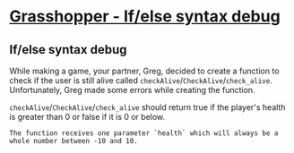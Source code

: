 # [Grasshopper - If/else syntax debug](https://www.codewars.com/kata/grasshopper-if-slash-else-syntax-debug "https://www.codewars.com/kata/57089707fe2d01529f00024a")

## If/else syntax debug

While making a game, your partner, Greg, decided to create a function to check if the user is still alive called `checkAlive`/`CheckAlive`/`check_alive`. Unfortunately, Greg made some errors while creating the function.

`checkAlive`/`CheckAlive`/`check_alive` should return true if the player's health is greater than 0 or false if it is 0 or below. 

```if-not:csharp
The function receives one parameter `health` which will always be a whole number between -10 and 10.
```
